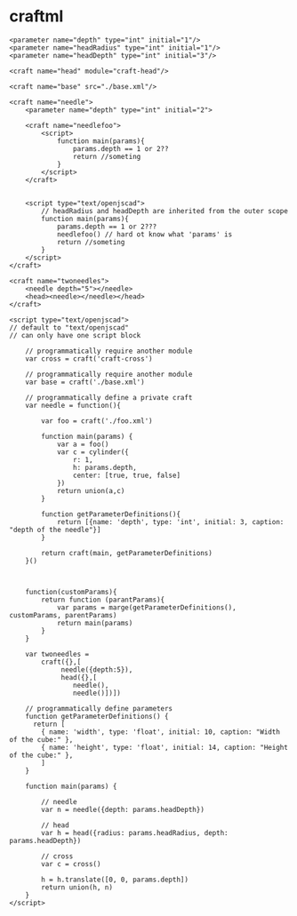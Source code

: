 # craftml

<craft>
    
    <parameter name="depth" type="int" initial="1"/>
    <parameter name="headRadius" type="int" initial="1"/>
    <parameter name="headDepth" type="int" initial="3"/>

    <craft name="head" module="craft-head"/>
    
    <craft name="base" src="./base.xml"/>

    <craft name="needle">
        <parameter name="depth" type="int" initial="2">

        <craft name="needlefoo">
            <script>
                function main(params){
                    params.depth == 1 or 2??
                    return //someting
                }
            </script>
        </craft>
            

        <script type="text/openjscad">
            // headRadius and headDepth are inherited from the outer scope            
            function main(params){                
                params.depth == 1 or 2???
                needlefoo() // hard ot know what 'params' is
                return //someting
            }
        </script>
    </craft>

    <craft name="twoneedles">
        <needle depth="5"></needle>
        <head><needle></needle></head>
    </craft>

    <script type="text/openjscad">
    // default to "text/openjscad"
    // can only have one script block

        // programmatically require another module
        var cross = craft('craft-cross')

        // programmatically require another module
        var base = craft('./base.xml')

        // programmatically define a private craft
        var needle = function(){

            var foo = craft('./foo.xml')

            function main(params) {
                var a = foo()
                var c = cylinder({
                    r: 1,
                    h: params.depth,
                    center: [true, true, false]
                })
                return union(a,c)
            }

            function getParameterDefinitions(){
                return [{name: 'depth', type: 'int', initial: 3, caption: "depth of the needle"}]
            }

            return craft(main, getParameterDefinitions)
        }()
        


        function(customParams){
            return function (parantParams){
                var params = marge(getParameterDefinitions(), customParams, parentParams)
                return main(params)
            }
        }

        var twoneedles =
            craft({},[
                 needle({depth:5}), 
                 head({},[
                    needle(),
                    needle()])])

        // programmatically define parameters
        function getParameterDefinitions() {
          return [
            { name: 'width', type: 'float', initial: 10, caption: "Width of the cube:" },
            { name: 'height', type: 'float', initial: 14, caption: "Height of the cube:" },
            ]
        }
 
        function main(params) {

            // needle
            var n = needle({depth: params.headDepth})

            // head
            var h = head({radius: params.headRadius, depth: params.headDepth})

            // cross
            var c = cross()
                
            h = h.translate([0, 0, params.depth])
            return union(h, n)
        }
    </script>

</craft>
